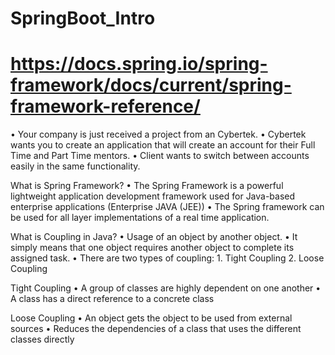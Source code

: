 # SpringBoot_Intro
#  https://docs.spring.io/spring-framework/docs/current/spring-framework-reference/

• Your company is just received a project from an Cybertek.
• Cybertek wants you to create an application that will create an account for their Full Time and Part Time mentors.
• Client wants to switch between accounts easily in the same functionality.


What is Spring Framework?
• The Spring Framework is a powerful lightweight application development framework 
  used for Java-based enterprise applications (Enterprise JAVA (JEE))
• The Spring framework can be used for all layer implementations of a real time application.


What is Coupling in Java? 
• Usage of an object by another object.
• It simply means that one object requires another object to complete its assigned task.
• There are two types of coupling:
    1. Tight Coupling
    2. Loose Coupling
 

Tight Coupling
• A group of classes are highly dependent on one another
• A class has a direct reference to a concrete class


Loose Coupling
• An object gets the object to be used from external sources
• Reduces the dependencies of a class that uses the different classes directly